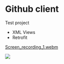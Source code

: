 # Github client

Test project
* XML Views
* Retrofit

[Screen_recording_1.webm](https://github.com/alexey-chaichuk/GithubClient/assets/2563812/09f40492-9bfd-46c5-98ee-9784dee8648d)

![](https://komarev.com/ghpvc/?username=alexey-chaichuk-githubclient)
